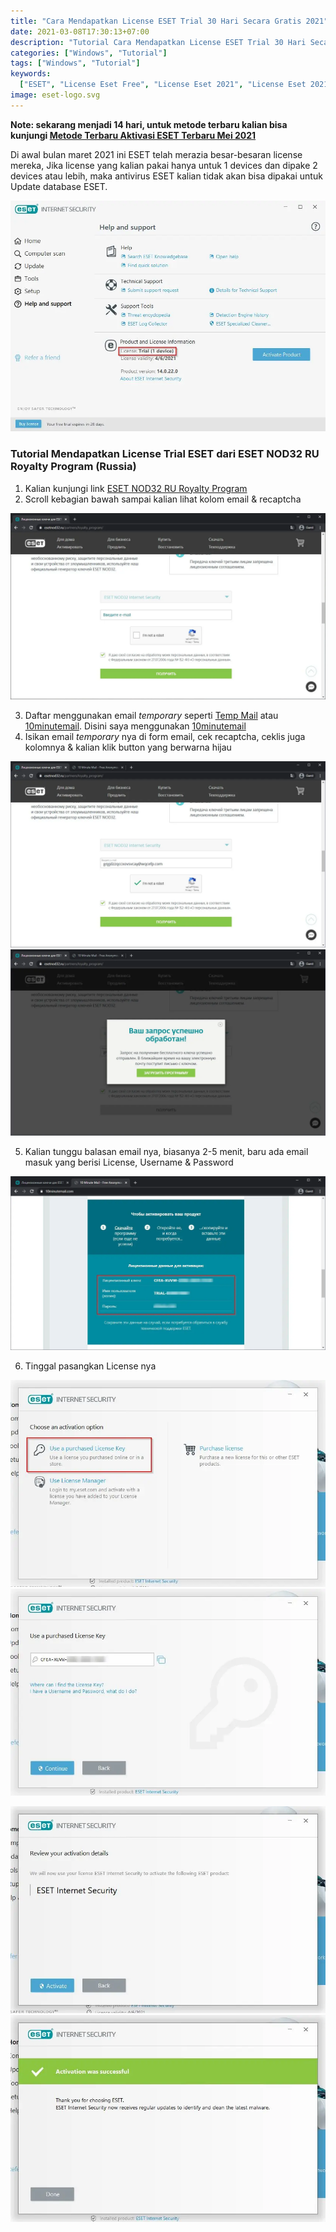 ```yaml
---
title: "Cara Mendapatkan License ESET Trial 30 Hari Secara Gratis 2021"
date: 2021-03-08T17:30:13+07:00
description: "Tutorial Cara Mendapatkan License ESET Trial 30 Hari Secara Gratis 2021 Urgent Update"
categories: ["Windows", "Tutorial"]
tags: ["Windows", "Tutorial"]
keywords:
  ["ESET", "License Eset Free", "License Eset 2021", "License Eset 2021 Crack"]
image: eset-logo.svg
---
```


**Note: sekarang menjadi 14 hari, untuk metode terbaru kalian bisa kunjungi [Metode Terbaru Aktivasi ESET Terbaru Mei 2021](/metode-terbaru-aktivasi-eset-terbaru-mei-2021)**

Di awal bulan maret 2021 ini ESET telah merazia besar-besaran license mereka, Jika license yang kalian pakai hanya untuk 1 devices dan dipake 2 devices atau lebih, maka antivirus ESET kalian tidak akan bisa dipakai untuk Update database ESET.

![License ESET](eset-1.webp)

### Tutorial Mendapatkan License Trial ESET dari ESET NOD32 RU Royalty Program (Russia)

1. Kalian kunjungi link [ESET NOD32 RU Royalty Program](https://www.esetnod32.ru/partners/loyalty_program/)
2. Scroll kebagian bawah sampai kalian lihat kolom email & recaptcha

![License ESET](eset-ru-1.webp)

3. Daftar menggunakan email _temporary_ seperti [Temp Mail](https://temp-mail.org/) atau [10minutemail](https://10minutemail.com/). Disini saya menggunakan [10minutemail](https://10minutemail.com/)
4. Isikan email _temporary_ nya di form email, cek recaptcha, ceklis juga kolomnya & kalian klik button yang berwarna hijau

![Klik Button Berwarna Hijau](eset-ru-2.webp) ![Klik saja X, jika kalian klik kolom berwarna hijau, kalian akan mengunduh installer ESET](eset-ru-3.webp)

5. Kalian tunggu balasan email nya, biasanya 2-5 menit, baru ada email masuk yang berisi License, Username & Password

![Email berisi License, Username & Password](eset-ru-4.webp)

6. Tinggal pasangkan License nya

![Klik Use Purchased License Key](eset-2.webp) ![Isikan License nya](eset-3.webp)

![Klik Activate](eset-4.webp) ![License berhasil dipasang klik Done](eset-5.webp)
